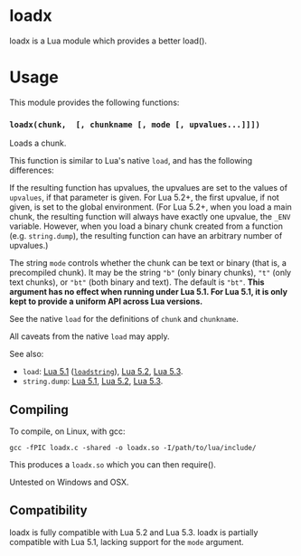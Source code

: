 # loadx
loadx is a Lua module which provides a better load().

# Usage

This module provides the following functions:

### `loadx(chunk,  [, chunkname [, mode [, upvalues...]]])`

Loads a chunk.

This function is similar to Lua's native `load`, and has the following differences:

If the resulting function has upvalues, the upvalues are set to the values of `upvalues`, if that parameter is given. For Lua 5.2+, the first upvalue, if not given, is set to the global environment. (For Lua 5.2+, when you load a main chunk, the resulting function will always have exactly one upvalue, the `_ENV` variable. However, when you load a binary chunk created from a function (e.g. `string.dump`), the resulting function can have an arbitrary number of upvalues.)

The string `mode` controls whether the chunk can be text or binary (that is, a precompiled chunk). It may be the string `"b"` (only binary chunks), `"t"` (only text chunks), or `"bt"` (both binary and text). The default is `"bt"`. **This argument has no effect when running under Lua 5.1. For Lua 5.1, it is only kept to provide a uniform API across Lua versions.**

See the native `load` for the definitions of `chunk` and `chunkname`.

All caveats from the native `load` may apply.

See also:

- `load`:
[Lua 5.1](http://www.lua.org/manual/5.1/manual.html#pdf-load) ([`loadstring`](http://www.lua.org/manual/5.1/manual.html#pdf-loadstring)),
[Lua 5.2](http://www.lua.org/manual/5.2/manual.html#pdf-load),
[Lua 5.3](http://www.lua.org/manual/5.3/manual.html#pdf-load).
- `string.dump`:
[Lua 5.1](http://www.lua.org/manual/5.1/manual.html#pdf-string.dump),
[Lua 5.2](http://www.lua.org/manual/5.2/manual.html#pdf-string.dump),
[Lua 5.3](http://www.lua.org/manual/5.3/manual.html#pdf-string.dump).

## Compiling

To compile, on Linux, with gcc:

    gcc -fPIC loadx.c -shared -o loadx.so -I/path/to/lua/include/

This produces a `loadx.so` which you can then require().

Untested on Windows and OSX.

## Compatibility

loadx is fully compatible with Lua 5.2 and Lua 5.3. loadx is partially compatible with Lua 5.1, lacking support for the `mode` argument.
